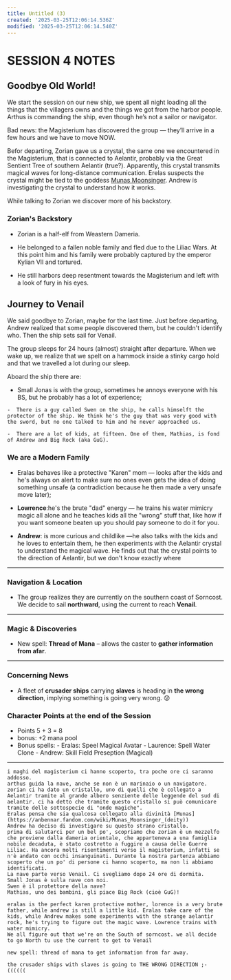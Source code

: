 ```yaml
---
title: Untitled (3)
created: '2025-03-25T12:06:14.536Z'
modified: '2025-03-25T12:06:14.540Z'
---
```


# **SESSION 4 NOTES**

## Goodbye Old World!
We start the session on our new ship, we spent all night loading all the things that the villagers owns and the things we got from the harbor people. Arthus is commanding the ship, even though he’s not a sailor or navigator. 

Bad news: the Magisterium has discovered the group — they’ll arrive in a few hours and we have to move NOW.  

Befor departing, Zorian gave us a crystal, the same one we encountered in the Magisterium, that is connected to Aelantir, probably via the Great Sentient Tree of southern Aelantir (true?). Apparently, this crystal transmits magical waves for long-distance communication. Erelas suspects the crystal might be tied to the goddess [Munas Moonsinger](https://anbennar.fandom.com/wiki/Munas_Moonsinger_(deity)). Andrew is investigating the crystal to understand how it works.

While talking to Zorian we discover more of his backstory.
### Zorian's Backstory

-   Zorian is a half-elf from Weastern Dameria.
    
-   He belonged to a fallen noble family and fled due to the Liliac Wars. At this point him and his family were probably captured by the emperor Kylian VII and tortured. 
    
-   He still harbors deep resentment towards the Magisterium and left with a look of fury in his eyes.
    
## Journey to Venail
We said goodbye to Zorian, maybe for the last time.  Just before departing, Andrew realized that some people discovered them, but he couldn't identify who. Then the ship sets sail for Venail.    

The group sleeps for 24 hours (almost) straight after departure. When we wake up, we realize that we spelt on a hammock inside a stinky cargo hold and that we travelled a lot during our sleep.    

Aboard the ship there are:
  -   Small Jonas is with the group, sometimes he annoys everyone with his BS, but he probably has a lot of experience;
        
    -  There is a guy called Swen on the ship, he calls himselft the protector of the ship. We think he's the guy that was very good with the sword, but no one talked to him and he never approached us. 
        
    -  There are a lot of kids, at fifteen. One of them, Mathias, is fond of Andrew and Big Rock (aka GuG).
 
### **We are a Modern Family**

-   Eralas  behaves like a protective "Karen" mom — looks after the kids and he's always on alert to make sure no ones even gets the idea of doing something unsafe (a contradiction because he then made a very unsafe move later);
    
-   **Lowrence**:he's the  brute "dad" energy — he trains his water mimicry magic all alone and he teaches kids all the "wrong" stuff that, like how if you want someone beaten up you should pay someone to do it for you. 
    
-   **Andrew**: is more curious and childlike —he also talks with the kids and he loves to entertain them, he then experiments with the Aelantir crystal to understand the magical wave. He finds out that the crystal points to the direction of Aelantir, but we don't know exactly where
    

----------

### **Navigation & Location**

-   The group realizes they are currently on the southern coast of Sorncost. We  decide to sail **northward**, using the current to reach **Venail**.
    

----------

### **Magic & Discoveries**

-   New spell: **Thread of Mana** – allows the caster to **gather information from afar**.
    

----------

### **Concerning News**

-   A fleet of **crusader ships** carrying **slaves** is heading in **the wrong direction**, implying something is going very wrong. 😟
    
### **Character Points at the end of the Session**
- Points 5 + 3 = 8 
- bonus: +2 mana pool
- Bonus spells:
		- Eralas: Speel Magical Avatar
		- Laurence: Spell Water Clone
		- Andrew: Skill Field Preseption (Magical)

----------


    i maghi del magisterium ci hanno scoperto, tra poche ore ci saranno addosso.
    arthus guida la nave, anche se non è un marinaio o un navigatore.
    zorian ci ha dato un cristallo, uno di quelli che è collegato a Aelantir tramite al grande albero senziente delle leggende del sud di aelantir. ci ha detto che tramite questo cristallo si può comunicare tramite delle sottospecie di "onde magiche". 
    Eralas pensa che sia qualcosa collegato alla divinità [Munas](https://anbennar.fandom.com/wiki/Munas_Moonsinger_(deity))
    Andrew ha deciso di investigare su questo strano cristallo.
    prima di salutarci per un bel po', scopriamo che zorian è un mezzelfo che proviene dalla dameria orientale, che apparteneva a una famiglia nobile decaduta, è stato costretto a fuggire a causa delle Guerre Liliac. Ha ancora molti risentimenti verso il magisterium, infatti se n'è andato con occhi insanguinati. Durante la nostra partenza abbiamo scoperto che un po' di persone ci hanno scoperto, ma non li abbiamo identificati.
    La nave parte verso Venail. Ci svegliamo dopo 24 ore di dormita. 
    Small Jonas è sulla nave con noi. 
    Swen è il protettore della nave?
    Mathias, uno dei bambini, gli piace Big Rock (cioè GuG)!
    
    eralas is the perfect karen protective mother, lorence is a very brute father, while andrew is still a little kid. Eralas take care of the kids, while Andrew makes some experiments with the strange aelantir rock, he's trying to figure out the magic wave. Lowrence trains with water mimicry.
    We all figure out that we're on the South of sorncost. we all decide to go North tu use the current to get to Venail 
    
    new spell: thread of mana to get information from far away. 
    
    the crusader ships with slaves is going to THE WRONG DIRECTION ;-((((((

